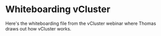 # Whiteboarding vCluster

Here's the whiteboarding file from the vCluster webinar where Thomas draws out how vCluster works.